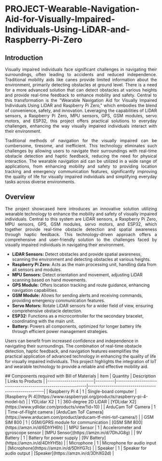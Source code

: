 # PROJECT-Wearable-Navigation-Aid-for-Visually-Impaired-Individuals-Using-LiDAR-and-Raspberry-Pi-Zero
## Introduction
<p align="justify">
    Visually impaired individuals face significant challenges in navigating their surroundings, often leading to
    accidents and reduced independence. Traditional mobility aids like canes provide limited information about the
    environment, primarily detecting obstacles at ground level. There is a need for a more advanced solution that can
    detect obstacles at various heights and provide real-time feedback to enhance mobility and safety. Central to this
    transformation is the "Wearable Navigation Aid for Visually Impaired Individuals Using LiDAR and Raspberry Pi Zero,"
    which embodies the blend of convenience, safety, and innovation. Leveraging the capabilities of LiDAR sensors, a
    Raspberry Pi Zero, MPU sensors, GPS, GSM modules, servo motors, and ESP32, this project offers practical solutions
    to everyday challenges, enhancing the way visually impaired individuals interact with their environment.
</p>
<p align="justify">
    Traditional methods of navigation for the visually impaired can be cumbersome, tiresome, and inefficient. This
    technology eliminates such challenges by allowing users to navigate their surroundings with real-time obstacle
    detection and haptic feedback, reducing the need for physical interaction. The wearable navigation aid can be
    utilized in a wide range of applications, from enhancing mobility and safety to providing location tracking and
    emergency communication features, significantly improving the quality of life for visually impaired individuals and
    simplifying everyday tasks across diverse environments.
</p>



## Overview
<p align="justify">
    The project showcased here introduces an innovative solution utilizing wearable technology to enhance the mobility
    and safety of visually impaired individuals. Central to this system are LiDAR sensors, a Raspberry Pi Zero, MPU
    sensors, GPS, GSM modules, servo motors, and ESP32, which together provide real-time obstacle detection and spatial
    awareness through haptic feedback. This technology-driven approach offers a comprehensive and user-friendly solution
    to the challenges faced by visually impaired individuals in navigating their environment.
<ul>
    <li><b>LiDAR Sensors:</b> Detect obstacles and provide spatial awareness, scanning the environment and detecting
        obstacles at various heights.</li>
    <li><b>Raspberry Pi Zero:</b> Acts as the main processing unit, handling data from all sensors and modules.</li>
    <li><b>MPU Sensors:</b> Detect orientation and movement, adjusting LiDAR scanning based on hand movements.</li>
    <li><b>GPS Module:</b> Offers location tracking and route guidance, enhancing navigation capabilities.</li>
    <li><b>GSM Module:</b> Allows for sending alerts and receiving commands, providing emergency communication features.
    </li>
    <li><b>Servo Motors:</b> Rotate LiDAR sensors for a wider field of view, ensuring comprehensive obstacle detection.
    </li>
    <li><b>ESP32:</b> Functions as a microcontroller for the secondary bracelet, coordinating with the main unit.</li>
    <li><b>Battery:</b> Powers all components, optimized for longer battery life through efficient power management
        strategies.</li>
</ul>
Users can benefit from increased confidence and independence in navigating their surroundings. The combination of
real-time obstacle detection, haptic feedback, and navigation features exemplifies the practical application of advanced
technology in enhancing the quality of life for visually impaired individuals. This project highlights the integration
of IoT and wearable technology to provide a reliable and effective mobility aid.
</p>
## Components required with Bill of Materials
| Item                   | Quantity | Description                                                   | Links to Products                                      |
|------------------------|----------|---------------------------------------------------------------|-------------------------------------------------------|
| Raspberry Pi 4         | 1        | Single-board computer                                         | [Raspberry Pi 4](https://www.raspberrypi.org/products/raspberry-pi-4-model-b/) |
| YDLidar X2             | 1        | 360-degree 2D LiDAR                                           | [YDLidar X2](https://www.ydlidar.com/products/view?id=10) |
| ArduCam ToF Camera     | 1        | Time-of-Flight camera                                         | [ArduCam ToF Camera](https://www.arducam.com/product/arducam-tf-mini-tof-camera/) |
| GSM SIM 800            | 1        | GSM/GPRS module for communication                             | [GSM SIM 800](https://amzn.in/d/6DhYH6h)              |
| MPU Sensor             | 1        | Accelerometer and gyroscope sensor                            | [MPU Sensor](https://amzn.in/d/7DhJG8g)               |
| 9V Battery             | 1        | Battery for power supply                                      | [9V Battery](https://amzn.in/d/4DhYH5b)               |
| Microphone             | 1        | Microphone for audio input                                    | [Microphone](https://amzn.in/d/5DhYG7c)               |
| Speaker                | 1        | Speaker for audio output                                      | [Speaker](https://amzn.in/d/3DhXG2d)                  |
